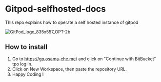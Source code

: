 # Gitpod-selfhosted-docs
This repo explains how to operate a self hosted instance of gitpod

![GitPod_logo_835x557_OPT-2b](https://user-images.githubusercontent.com/59898800/169269093-c796bb21-8fb8-4e39-a1a2-8a66dd2712b2.png)

## How to install 
1) Go to https://gp.osama-che.me/ and click on "Continue with BitBucket" tpo log in.
2) Click on New Workspace, then paste the repository URL. 
3) Happy Coding ! 
